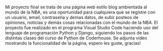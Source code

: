 Mi proyecto final se trata de una página web estilo blog ambientada al mundo de la NBA, es una oportunidad para cualquiera que se registre con un usuario, email, contraseña y demas datos, de subir posteos de opiniones, noticias y demás cosas relacionadas con el mundo de la NBA.
El proyecto fue realizado en el programa Visual Studio Code haciendo uso del lenguaje de programación Python y Django, siguiendo los pasos de las distintas clases del curso de Python de Coderhouse.
Se adjunta video mostrando la funcionalidad de la página, espero les guste, gracias!
